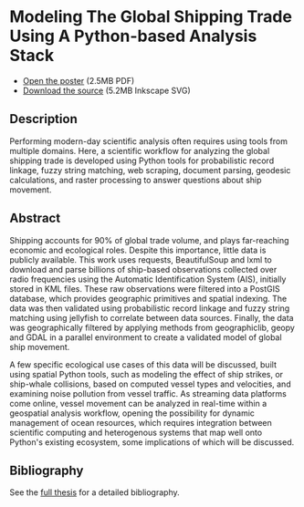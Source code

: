 Modeling The Global Shipping Trade Using A Python-based Analysis Stack
======================================================================

 - [Open the poster](https://github.com/scw/scipy2014-poster/poster-scipy-2014.pdf) (2.5MB PDF)
 - [Download the source](https://github.com/scw/scipy2014-poster/poster-scipy-2014.svg) (5.2MB Inkscape SVG)


Description
-----------

Performing modern-day scientific analysis often requires using tools from multiple domains. Here, a scientific workflow for analyzing the global shipping trade is developed using Python tools for probabilistic record linkage, fuzzy string matching, web scraping, document parsing, geodesic calculations, and raster processing to answer questions about ship movement. 


Abstract
--------

Shipping accounts for 90% of global trade volume, and plays far-reaching economic and ecological roles. Despite this importance, little data is publicly available. This work uses requests, BeautifulSoup and lxml to download and parse billions of ship-based observations collected over radio frequencies using the Automatic Identification System (AIS), initially stored in KML files. These raw observations were filtered into a PostGIS database, which provides geographic primitives and spatial indexing. The data was then validated using probabilistic record linkage and fuzzy string matching using jellyfish to correlate between data sources. Finally, the data was geographically filtered by applying methods from geographiclib, geopy and GDAL in a parallel environment to create a validated model of global ship movement.

A few specific ecological use cases of this data will be discussed, built using spatial Python tools, such as modeling the effect of ship strikes, or ship-whale collisions, based on computed vessel types and velocities, and examining noise pollution from vessel traffic. As streaming data platforms come online, vessel movement can be analyzed in real-time within a geospatial analysis workflow, opening the possibility for dynamic management of ocean resources, which requires integration between scientific computing and heterogenous systems that map well onto Python's existing ecosystem, some implications of which will be discussed.

Bibliography
------------

See the [full thesis](https://github.com/scw/thesis) for a detailed bibliography.
